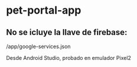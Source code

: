 # pet-portal-app

## No se icluye la llave de firebase:

/app/google-services.json

Desde Android Studio, probado en emulador Pixel2
